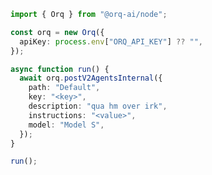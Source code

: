 <!-- Start SDK Example Usage [usage] -->
```typescript
import { Orq } from "@orq-ai/node";

const orq = new Orq({
  apiKey: process.env["ORQ_API_KEY"] ?? "",
});

async function run() {
  await orq.postV2AgentsInternal({
    path: "Default",
    key: "<key>",
    description: "qua hm over irk",
    instructions: "<value>",
    model: "Model S",
  });
}

run();

```
<!-- End SDK Example Usage [usage] -->